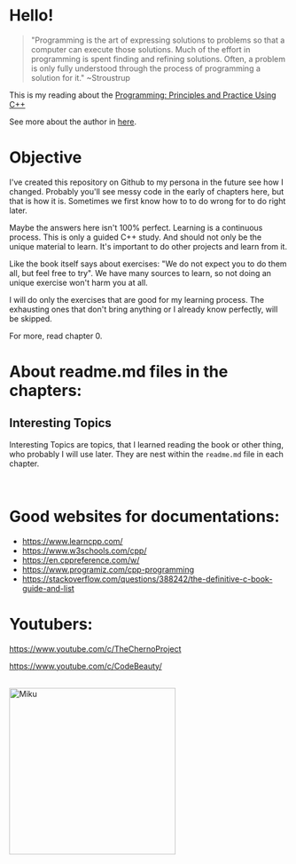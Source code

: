 # Hello!

> "Programming is the art of expressing solutions to problems so that a computer 
can execute those solutions. Much of the effort in programming is spent finding 
and refining solutions. Often, a problem is only fully understood through the 
process of programming a solution for it." ~Stroustrup

This is my reading about the [Programming: Principles and Practice Using C++](https://www.amazon.com/dp/B00KPTEH8C/)

See more about the author in [here](https://www.stroustrup.com/).
<br>

# Objective

I've created this repository on Github to my persona in the future see how I changed. Probably you'll see messy code in the early of chapters here, but that is how it is. Sometimes we first know how to to do wrong for to do right later.

Maybe the answers here isn't 100% perfect. Learning is a continuous process.
This is only a guided C++ study. And should not only be the unique material to learn. It's important to do other projects and learn from it.

Like the book itself says about exercises: "We do not expect you to do them all, but feel free to try". We have many sources to learn, so not doing an unique exercise won't harm you at all.

I will do only the exercises that are good for my learning process. The exhausting ones that don't bring anything or I already know perfectly, will be skipped.

For more, read chapter 0.

# About readme.md files in the chapters:

## Interesting Topics
Interesting Topics are topics, that I learned reading the book or other thing, who probably I will use later. They are nest within the `readme.md` file in each chapter.

<br>

# Good websites for documentations:
- https://www.learncpp.com/
- https://www.w3schools.com/cpp/
- https://en.cppreference.com/w/
- https://www.programiz.com/cpp-programming
- https://stackoverflow.com/questions/388242/the-definitive-c-book-guide-and-list

# Youtubers:

https://www.youtube.com/c/TheChernoProject

https://www.youtube.com/c/CodeBeauty/

<br>

<img src="https://cdn.donmai.us/original/3d/28/__hatsune_miku_vocaloid_drawn_by_panko_drive_co__3d28ed828a40e79166c2a1123654d7f4.jpg" width="300" alt="Miku">
